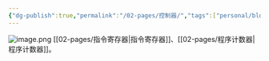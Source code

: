 ```yaml
---
{"dg-publish":true,"permalink":"/02-pages/控制器/","tags":["personal/blog","hardware","计算机组成原理/概述"]}
---
```


![image.png](https://yelanyanyu-img-bed.oss-cn-hangzhou.aliyuncs.com/img/blog/2024/11/20241118205049.png)
[[02-pages/指令寄存器\|指令寄存器]]、[[02-pages/程序计数器\|程序计数器]]。